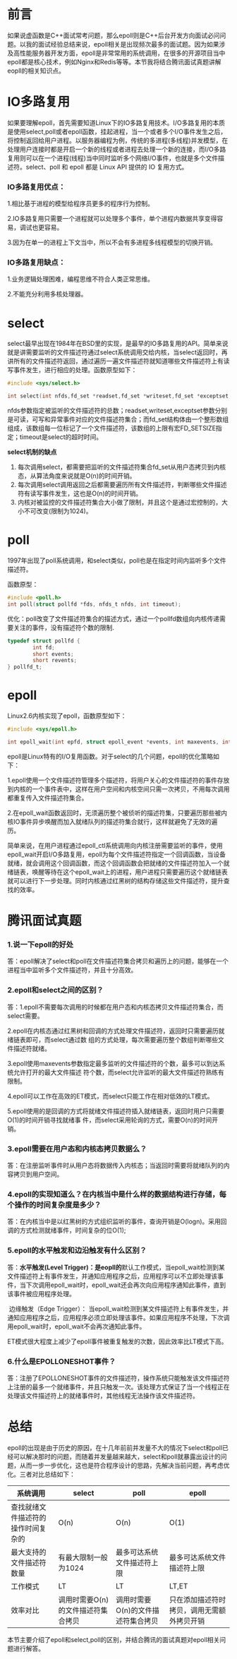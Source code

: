 # 前言

  如果说虚函数是C++面试常考问题，那么epoll则是C++后台开发方向面试必问问题。以我的面试经验总结来说，epoll相关是出现频次最多的面试题。因为如果涉及高性能服务器开发方面，epoll是非常常用的系统调用，在很多的开源项目当中epoll都是核心技术，例如Nginx和Redis等等。本节我将结合腾讯面试真题讲解eopll的相关知识点。

####  

# IO多路复用

  如果要理解epoll，首先需要知道Linux下的IO多路复用技术。I/O多路复用的本质是使用select,poll或者epoll函数，挂起进程，当一个或者多个I/O事件发生之后，将控制返回给用户进程。以服务器编程为例，传统的多进程(多线程)并发模型，在处理用户连接时都是开启一个新的线程或者进程去处理一个新的连接，而I/O多路复用则可以在一个进程(线程)当中同时监听多个网络I/O事件，也就是多个文件描述符。select、poll 和 epoll 都是 Linux API 提供的 IO 复用方式。

### **IO多路复用优点：**

1.相比基于进程的模型给程序员更多的程序行为控制。

2.IO多路复用只需要一个进程就可以处理多个事件，单个进程内数据共享变得容易，调试也更容易。

3.因为在单一的进程上下文当中，所以不会有多进程多线程模型的切换开销。

### **IO多路复用缺点：**

1.业务逻辑处理困难，编程思维不符合人类正常思维。

2.不能充分利用多核处理器。

####  

# select

  select最早出现在1984年在BSD里的实现，是最早的IO多路复用的API。简单来说就是讲需要监听的文件描述符通过select系统调用交给内核，当select返回时，再讲所有的文件描述符返回，通过遍历一遍文件描述符就知道哪些文件描述符上有读写事件发生，进行相应的处理。函数原型如下：

```c
#include <sys/select.h>

int select(int nfds,fd_set *readset,fd_set *writeset,fd_set *exceptset, struct timeval *timeout);
```

nfds参数指定被监听的文件描述符的总数；readset,writeset,exceptset参数分别是可读，可写和异常事件对应的文件描述符集合；而fd_set结构体由一个整形数组组成，该数组每一位标记了一个文件描述符，该数组的上限有宏FD_SETSIZE指定；timeout是select的超时时间。

**select机制的缺点**

1. 每次调用select，都需要把监听的文件描述符集合fd_set从用户态拷贝到内核态，从算法角度来说就是O(n)的时间开销。
2. 每次调用select调用返回之后都需要遍历所有文件描述符，判断哪些文件描述符有读写事件发生，这也是O(n)的时间开销。
3. 内核对被监控的文件描述符集合大小做了限制，并且这个是通过宏控制的，大小不可改变(限制为1024)。

# poll

1997年出现了poll系统调用，和select类似，poll也是在指定时间内监听多个文件描述符。

函数原型：

```c
#include <poll.h>
int poll(struct pollfd *fds, nfds_t nfds, int timeout);
```

优化：poll改变了文件描述符集合的描述方式，通过一个pollfd数组向内核传递需要关注的事件，没有描述符个数的限制.

```c
typedef struct pollfd {
        int fd;                        
        short events;                   
        short revents;                  
} pollfd_t;
```

####  

# epoll

Linux2.6内核实现了epoll，函数原型如下：

```c
#include <sys/epoll.h>

int epoll_wait(int epfd, struct epoll_event *events, int maxevents, int timeout);
```

epoll是Linux特有的I/O复用函数。对于select的几个问题，epoll的优化策略如下：

1.epoll使用一个文件描述符管理多个描述符，将用户关心的文件描述符的事件存放到内核的一个事件表中，这样在用户空间和内核空间只需一次拷贝，不用每次调用都重复传入文件描述符集合。

2.在epoll_wait函数返回时，无须遍历整个被侦听的描述符集，只要遍历那些被内核IO事件异步唤醒而加入就绪队列的描述符集合就行，这样就避免了无效的遍历。

简单来说，在用户进程通过epoll_ctl系统调用向内核注册需要监听的事件，使用epoll_wait开启I/O多路复用，epoll为每个文件描述符指定一个回调函数，当设备就绪，就会调用这个回调函数，而这个回调函数会把就绪的文件描述符加入一个就绪链表，唤醒等待在这个epoll_wait上的进程，用户进程只需要遍历这个就绪链表就可以进行下一步处理。同时内核通过红黑树的结构存储这些文件描述符，提升查找的效率。

####  

# 腾讯面试真题

### 1.说一下epoll的好处

答：epoll解决了select和poll在文件描述符集合拷贝和遍历上的问题，能够在一个进程当中监听多个文件描述符，并且十分高效。

### 2.epoll和select之间的区别？

答：1.epoll不需要每次调用的时候都在用户态和内核态拷贝文件描述符集合，而select需要。

2.epoll在内核态通过红黑树和回调的方式处理文件描述符，返回时只需要遍历就绪链表即可，而select通过数 组的方式处理，每次需要遍历整个数组判断哪些文件描述符就绪。

3.epoll使用maxevents参数指定最多监听的文件描述符的个数，最多可以到达系统允许打开的最大文件描述 符个数，而select允许监听的最大文件描述符熟练有限制。

4.epoll可以工作在高效的ET模式，而select只能工作在相对低效的LT模式。

5.epoll使用的是回调的方式将就绪文件描述符插入就绪链表，返回时用户只需要O(1)的时间开销寻找就绪事 件，而select采用轮询的方式，需要O(n)的时间开销。

### 3.epoll需要在用户态和内核态拷贝数据么？

答：在注册监听事件时从用户态将数据传入内核态；当返回时需要将就绪队列的内容拷贝到用户空间。

### 4.epoll的实现知道么？在内核当中是什么样的数据结构进行存储，每个操作的时间复杂度是多少？

答：在内核当中是以红黑树的方式组织监听的事件，查询开销是O(logn)。采用回调的方式检测就绪事件，时间复杂的位O(1);

### 5.epoll的水平触发和边沿触发有什么区别？

答：**水平触发(Level Trigger)：是eopll的**默认工作模式，当epoll_wait检测到某文件描述符上有事件发生，并通知应用程序之后，应用程序可以不立即处理该事件，当下次调用epoll_wait时，epoll_wait还会再次向应用程序通知此事件，直到该事件被应用程序处理。

​    边缘触发（Edge Trigger）： 当epoll_wait检测到某文件描述符上有事件发生，并通知应用程序之后，应用程序必须立即处理该事件。如果应用程序不处理，下次调用epoll_wait时，epoll_wait不会再次通知此事件。

​    ET模式很大程度上减少了epoll事件被重复触发的次数，因此效率比LT模式下高。

### 6.什么是EPOLLONESHOT事件？

答：注册了EPOLLONESHOT事件的文件描述符，操作系统只能触发该文件描述符上注册的最多一个就绪事件，并且只触发一次。该处理方式保证了当一个线程正在处理该文件描述符上的就绪事件时，其他线程无法操作该文件描述符。

# 总结

  epoll的出现是由于历史的原因，在十几年前前并发量不大的情况下select和poll已经可以解决那时的问题，而随着并发量越来越大，select和poll就暴露出设计的问题，从而一步一步优化，这也是符合程序设计的思路，先解决当前问题，再考虑优化。三者对比总结如下：

| 系统调用                           | select                             | poll                               | epoll                                      |
| ---------------------------------- | ---------------------------------- | ---------------------------------- | ------------------------------------------ |
| 查找就绪文件描述符的操作时间复杂的 | O(n)                               | O(n)                               | O(1)                                       |
| 最大支持的文件描述符数量           | 有最大限制一般为1024               | 最多可达系统文件描述符上限         | 最多可达系统文件描述符上限                 |
| 工作模式                           | LT                                 | LT                                 | LT,ET                                      |
| 效率对比                           | 调用时需要O(n)的文件描述符集合拷贝 | 调用时需要O(n)的文件描述符集合拷贝 | 只在添加描述符时拷贝，调用无需额外拷贝开销 |

本节主要介绍了epoll和select,poll的区别，并结合腾讯的面试真题对epoll相关问题进行解答。